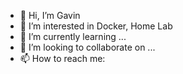 - 👋 Hi, I’m Gavin
- 👀 I’m interested in Docker, Home Lab
- 🌱 I’m currently learning ...
- 💞️ I’m looking to collaborate on ...
- 📫 How to reach me:

<!---
gavin-mcdonnell/gavin-mcdonnell is a ✨ special ✨ repository because its `README.md` (this file) appears on your GitHub profile.
You can click the Preview link to take a look at your changes.
--->
